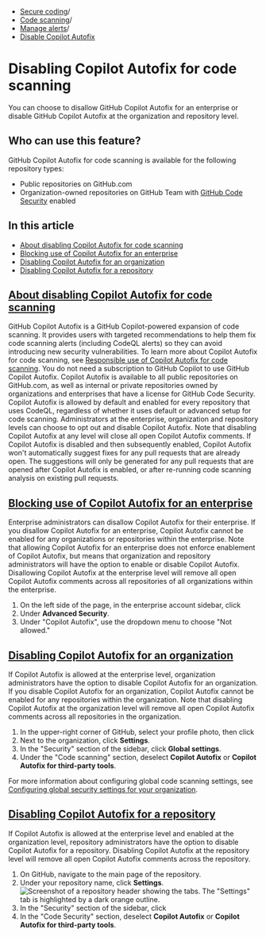   * [Secure coding](https://docs.github.com/en/code-security "Secure coding")/
  * [Code scanning](https://docs.github.com/en/code-security/code-scanning "Code scanning")/
  * [Manage alerts](https://docs.github.com/en/code-security/code-scanning/managing-code-scanning-alerts "Manage alerts")/
  * [Disable Copilot Autofix](https://docs.github.com/en/code-security/code-scanning/managing-code-scanning-alerts/disabling-autofix-for-code-scanning "Disable Copilot Autofix")


# Disabling Copilot Autofix for code scanning
You can choose to disallow GitHub Copilot Autofix for an enterprise or disable GitHub Copilot Autofix at the organization and repository level.
## Who can use this feature?
GitHub Copilot Autofix for code scanning is available for the following repository types:
  * Public repositories on GitHub.com
  * Organization-owned repositories on GitHub Team with [GitHub Code Security](https://docs.github.com/en/get-started/learning-about-github/about-github-advanced-security) enabled


## In this article
  * [About disabling Copilot Autofix for code scanning](https://docs.github.com/en/code-security/code-scanning/managing-code-scanning-alerts/disabling-autofix-for-code-scanning#about-disabling-copilot-autofix-for-code-scanning)
  * [Blocking use of Copilot Autofix for an enterprise](https://docs.github.com/en/code-security/code-scanning/managing-code-scanning-alerts/disabling-autofix-for-code-scanning#blocking-use-of-copilot-autofix-for-an-enterprise)
  * [Disabling Copilot Autofix for an organization](https://docs.github.com/en/code-security/code-scanning/managing-code-scanning-alerts/disabling-autofix-for-code-scanning#disabling-copilot-autofix-for-an-organization)
  * [Disabling Copilot Autofix for a repository](https://docs.github.com/en/code-security/code-scanning/managing-code-scanning-alerts/disabling-autofix-for-code-scanning#disabling-copilot-autofix-for-a-repository)


## [About disabling Copilot Autofix for code scanning](https://docs.github.com/en/code-security/code-scanning/managing-code-scanning-alerts/disabling-autofix-for-code-scanning#about-disabling-copilot-autofix-for-code-scanning)
GitHub Copilot Autofix is a GitHub Copilot-powered expansion of code scanning. It provides users with targeted recommendations to help them fix code scanning alerts (including CodeQL alerts) so they can avoid introducing new security vulnerabilities. To learn more about Copilot Autofix for code scanning, see [Responsible use of Copilot Autofix for code scanning](https://docs.github.com/en/code-security/code-scanning/managing-code-scanning-alerts/responsible-use-autofix-code-scanning).
You do not need a subscription to GitHub Copilot to use GitHub Copilot Autofix. Copilot Autofix is available to all public repositories on GitHub.com, as well as internal or private repositories owned by organizations and enterprises that have a license for GitHub Code Security.
Copilot Autofix is allowed by default and enabled for every repository that uses CodeQL, regardless of whether it uses default or advanced setup for code scanning. Administrators at the enterprise, organization and repository levels can choose to opt out and disable Copilot Autofix.
Note that disabling Copilot Autofix at any level will close all open Copilot Autofix comments. If Copilot Autofix is disabled and then subsequently enabled, Copilot Autofix won't automatically suggest fixes for any pull requests that are already open. The suggestions will only be generated for any pull requests that are opened after Copilot Autofix is enabled, or after re-running code scanning analysis on existing pull requests.
## [Blocking use of Copilot Autofix for an enterprise](https://docs.github.com/en/code-security/code-scanning/managing-code-scanning-alerts/disabling-autofix-for-code-scanning#blocking-use-of-copilot-autofix-for-an-enterprise)
Enterprise administrators can disallow Copilot Autofix for their enterprise. If you disallow Copilot Autofix for an enterprise, Copilot Autofix cannot be enabled for any organizations or repositories within the enterprise.
Note that allowing Copilot Autofix for an enterprise does not enforce enablement of Copilot Autofix, but means that organization and repository administrators will have the option to enable or disable Copilot Autofix.
Disallowing Copilot Autofix at the enterprise level will remove all open Copilot Autofix comments across all repositories of all organizations within the enterprise.
  1. On the left side of the page, in the enterprise account sidebar, click 
  2. Under **Advanced Security**.
  3. Under "Copilot Autofix", use the dropdown menu to choose "Not allowed."


## [Disabling Copilot Autofix for an organization](https://docs.github.com/en/code-security/code-scanning/managing-code-scanning-alerts/disabling-autofix-for-code-scanning#disabling-copilot-autofix-for-an-organization)
If Copilot Autofix is allowed at the enterprise level, organization administrators have the option to disable Copilot Autofix for an organization. If you disable Copilot Autofix for an organization, Copilot Autofix cannot be enabled for any repositories within the organization.
Note that disabling Copilot Autofix at the organization level will remove all open Copilot Autofix comments across all repositories in the organization.
  1. In the upper-right corner of GitHub, select your profile photo, then click 
  2. Next to the organization, click **Settings**.
  3. In the "Security" section of the sidebar, click **Global settings**.
  4. Under the "Code scanning" section, deselect **Copilot Autofix** or **Copilot Autofix for third-party tools**.


For more information about configuring global code scanning settings, see [Configuring global security settings for your organization](https://docs.github.com/en/code-security/securing-your-organization/enabling-security-features-in-your-organization/configuring-global-security-settings-for-your-organization#configuring-global-code-scanning-settings).
## [Disabling Copilot Autofix for a repository](https://docs.github.com/en/code-security/code-scanning/managing-code-scanning-alerts/disabling-autofix-for-code-scanning#disabling-copilot-autofix-for-a-repository)
If Copilot Autofix is allowed at the enterprise level and enabled at the organization level, repository administrators have the option to disable Copilot Autofix for a repository. Disabling Copilot Autofix at the repository level will remove all open Copilot Autofix comments across the repository.
  1. On GitHub, navigate to the main page of the repository.
  2. Under your repository name, click **Settings**.
![Screenshot of a repository header showing the tabs. The "Settings" tab is highlighted by a dark orange outline.](https://docs.github.com/assets/cb-28260/images/help/repository/repo-actions-settings.png)
  3. In the "Security" section of the sidebar, click 
  4. In the "Code Security" section, deselect **Copilot Autofix** or **Copilot Autofix for third-party tools**.


